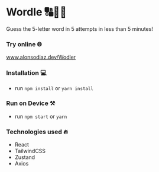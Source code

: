 # Wordle 🔠👀🔎

Guess the 5-letter word in 5 attempts in less than 5 minutes!

<p align="center">

 </p>
 
### Try online 🌐
 <a href="www.alonsodiaz.dev/Wodler">www.alonsodiaz.dev/Wodler<a>
### Installation 💻

- run `npm install` or `yarn install`

### Run on Device ⚒️

- run `npm start` or `yarn`

### Technologies used 🔥

- React
- TailwindCSS
- Zustand
- Axios
